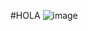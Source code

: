 #HOLA
![image](https://github.com/diegogovea/TraductoresDeLenguajes2/assets/87109033/fa3a7a67-5ebd-47f6-9a3e-bd7c7e258a9c)
